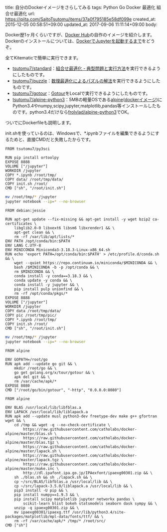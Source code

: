 title: 自分のDockerイメージをさらしてみる
tags: Python Go Docker 最適化 組合せ最適化
url: https://qiita.com/SaitoTsutomu/items/37a0f795185e58df099e
created_at: 2015-12-05 00:58:51+09:00
updated_at: 2017-09-06 11:11:14+09:00
body:

Docker歴1ヶ月くらいですが、[Docker Hub](https://hub.docker.com/)の自作のイメージを紹介します。Dockerのインストールについては、[DockerでJupyterを起動するまで](http://qiita.com/SaitoTsutomu/items/29414e2d4f30b2bc94ae)をどうぞ。

全てKitematicで簡単に実行できます。

* [tsutomu7/standard](https://hub.docker.com/r/tsutomu7/standard/)：[組合せ最適化 - 典型問題と実行方法](http://qiita.com/SaitoTsutomu/items/0f6c1a4415d196e64314)を実行できるようにしたものです。
* [tsutomu7/puzzle](https://hub.docker.com/r/tsutomu7/puzzle/)：[数理最適化によるパズルの解法](https://github.com/SaitoTsutomu/OptForPuzzle)を実行できるようにしたものです。
* [tsutomu7/gotour](https://hub.docker.com/r/tsutomu7/gotour/)：[Gotour](https://go-tour-jp.appspot.com/)をLocalで実行できるようにしたものです。
* [tsutomu7/alpine-python3](https://hub.docker.com/r/tsutomu7/alpine-python3/)：5MBの軽量OSである[alpine](http://www.alpinelinux.org/)([dockerイメージ](https://hub.docker.com/_/alpine/))にPython3.4やnumpy,scipy,jupyter,matplotlib,pandas等インストールしたものです。python3.4だけなら[frolvlad/alpine-python3](https://hub.docker.com/r/frolvlad/alpine-python3/)でOK。

ついでにDockerfileも説明します。

init.shを使っているのは、Windowsで、*.ipynbファイルを編集できるようにするためと、直接CMDだと失敗したからです。

```docker:standard/Dockerfile
FROM tsutomu7/py3sci

RUN pip install ortoolpy
EXPOSE 8888
VOLUME ["/jupyter"]
WORKDIR /jupyter
COPY *.ipynb /root/tmp/
COPY data/ /root/tmp/data/
COPY init.sh /root/
CMD ["sh", "/root/init.sh"]
```

```bash:standard/init.sh
mv /root/tmp/* /jupyter
jupyter notebook --ip=* --no-browser
```

```docker:puzzle/Dockerfile
FROM debian:jessie

RUN apt-get update --fix-missing && apt-get install -y wget bzip2 ca-certificates \
    libglib2.0-0 libxext6 libsm6 libxrender1 && \
    apt-get clean && \
    rm -rf /var/lib/apt/lists/*
ENV PATH /opt/conda/bin:$PATH
ENV LANG C.UTF-8
ENV MINICONDA Miniconda3-3.18.3-Linux-x86_64.sh
RUN echo 'export PATH=/opt/conda/bin:$PATH' > /etc/profile.d/conda.sh && \
    wget --quiet https://repo.continuum.io/miniconda/$MINICONDA && \
    bash /$MINICONDA -b -p /opt/conda && \
    rm $MINICONDA && \
    conda install -y conda==3.18.3 && \
    conda update -y conda && \
    conda install -y jupyter && \
    pip install pulp unionfind && \
    rm -rf /opt/conda/pkgs/*
EXPOSE 8888
VOLUME ["/jupyter"]
WORKDIR /jupyter
COPY data /root/tmp/data/
COPY pic /root/tmp/pic/
COPY *.ipynb /root/tmp/
COPY init.sh /root/
CMD ["sh", "/root/init.sh"]
```

```bash:puzzle/init.sh
mv /root/tmp/* /jupyter
jupyter notebook --ip=* --no-browser
```

```docker:gotour/Dockerfile
FROM alpine

ENV GOPATH=/root/go
RUN apk add --update go git && \
    mkdir /root/go && \
    go get golang.org/x/tour/gotour && \
    apk del git && \
    rm /var/cache/apk/* 
EXPOSE 8080
CMD ["/root/go/bin/gotour", "-http", "0.0.0.0:8080"]
```

```docker:alpine-python3/Dockerfile
FROM alpine

ENV BLAS /usr/local/lib/libfblas.a
ENV LAPACK /usr/local/lib/liblapack.a
RUN apk add --update musl python3-dev freetype-dev make g++ gfortran wget && \
    cd /tmp && wget -q --no-check-certificate \
        https://raw.githubusercontent.com/catholabs/docker-alpine/master/blas.sh \
        https://raw.githubusercontent.com/catholabs/docker-alpine/master/blas.tgz \
        https://raw.githubusercontent.com/catholabs/docker-alpine/master/lapack.sh \
        https://raw.githubusercontent.com/catholabs/docker-alpine/master/lapack.tgz \
        https://raw.githubusercontent.com/catholabs/docker-alpine/master/make.inc \
        http://dl.ipafont.ipa.go.jp/IPAexfont/ipaexg00301.zip && \
    sh ./blas.sh && sh ./lapack.sh && \
    cp ~/src/BLAS/libfblas.a /usr/local/lib && \
    cp ~/src/lapack-3.5.0/liblapack.a /usr/local/lib && \
    pip3 install -U pip && \
    pip install numpy==1.9.3 && \
    pip install scipy matplotlib jupyter networkx pandas \
        scikit-learn blist bokeh statsmodels seaborn dask sympy && \
    unzip -q ipaexg00301.zip && \
    mv ipaexg00301/ipaexg.ttf /usr/lib/python3.4/site-packages/matplotlib/mpl-data/fonts/ttf/ && \
    rm -rf /var/cache/apk/* /tmp/* /root/src/
CMD ["sh"]
```


